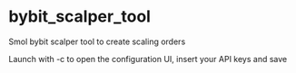 # bybit_scalper_tool
Smol bybit scalper tool to create scaling orders


Launch with -c to open the configuration UI, insert your API keys and save


